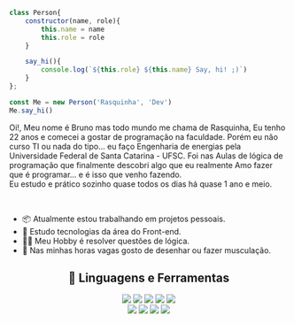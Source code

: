 ```javascript
class Person{
    constructor(name, role){
        this.name = name
        this.role = role
    }

    say_hi(){
        console.log(`${this.role} ${this.name} Say, hi! ;)`)
    }
};

const Me = new Person('Rasquinha', 'Dev')
Me.say_hi()

```

<div>
  <p>Oi!, Meu nome é Bruno mas todo mundo me chama de Rasquinha, Eu tenho 22 anos e comecei a gostar de programação na faculdade.
  Porém eu não curso TI ou nada do tipo... eu faço Engenharia de energias pela Universidade Federal de Santa Catarina - UFSC.
   Foi nas Aulas de lógica de programação que finalmente descobri algo que eu realmente Amo fazer que é programar... e é isso que venho fazendo.<br>
  Eu estudo e prático sozinho quase todos os dias há quase 1 ano e meio.</p>
  <br>
  <div>
    <ul>
      <li> 📦 Atualmente estou trabalhando em projetos pessoais.</li>
      <li> 📙 Estudo tecnologias da área do Front-end.</li>
      <li> 🕵️‍♂️ Meu Hobby é resolver questões de lógica.</li>
      <li> 💪 Nas minhas horas vagas gosto de desenhar ou fazer musculação.</li>
    </ul>
  </div>
</div>

<div align='center'>
   <h2> &#129304; Linguagens e Ferramentas </h2>
    <div>
       <img src='https://img.shields.io/badge/JavaScript-F7DF1E?style=for-the-badge&logo=javascript&logoColor=black'></img>
       <img src='https://img.shields.io/badge/PHP-777BB4?style=for-the-badge&logo=php&logoColor=white'></img>
       <img src='https://img.shields.io/badge/HTML5-E34F26?style=for-the-badge&logo=html5&logoColor=white'></img>
       <img src='https://img.shields.io/badge/CSS3-1572B6?style=for-the-badge&logo=css3&logoColor=white'></img>
       <img src='https://img.shields.io/badge/Sass-CC6699?style=for-the-badge&logo=sass&logoColor=white'></img><br>
       <img src='https://img.shields.io/badge/Tailwind_CSS-38B2AC?style=for-the-badge&logo=tailwind-css&logoColor=white'></img>
       <img src='https://img.shields.io/badge/Bootstrap-563D7C?style=for-the-badge&logo=bootstrap&logoColor=white'></img>
       <img src='https://img.shields.io/badge/MySQL-005C84?style=for-the-badge&logo=mysql&logoColor=white'></img>
       <img src='https://img.shields.io/badge/Node.js-43853D?style=for-the-badge&logo=node.js&logoColor=white'></img>
  </div>
</div>

